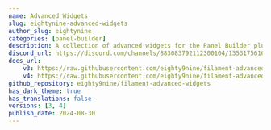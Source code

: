 ```yaml
---
name: Advanced Widgets
slug: eightynine-advanced-widgets
author_slug: eightynine
categories: [panel-builder]
description: A collection of advanced widgets for the Panel Builder plugin.
discord_url: https://discord.com/channels/883083792112300104/1353175610037637211
docs_url: 
    v3: https://raw.githubusercontent.com/eighty9nine/filament-advanced-widgets/3.x/README.md
    v4: https://raw.githubusercontent.com/eighty9nine/filament-advanced-widgets/4.x/README.md
github_repository: eighty9nine/filament-advanced-widgets
has_dark_theme: true
has_translations: false
versions: [3, 4]
publish_date: 2024-08-30
---
```

